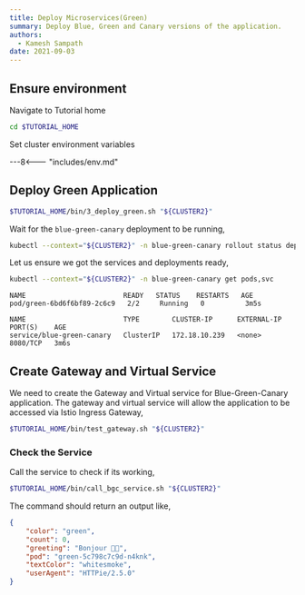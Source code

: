 ```yaml
---
title: Deploy Microservices(Green)
summary: Deploy Blue, Green and Canary versions of the application.
authors:
  - Kamesh Sampath
date: 2021-09-03
---
```


## Ensure environment

Navigate to Tutorial home

```bash
cd $TUTORIAL_HOME
```

Set cluster environment variables

---8<--- "includes/env.md"

## Deploy Green Application

```bash
$TUTORIAL_HOME/bin/3_deploy_green.sh "${CLUSTER2}"
```

Wait for the `blue-green-canary` deployment to be running,

```bash
kubectl --context="${CLUSTER2}" -n blue-green-canary rollout status deploy/green
```

Let us ensure we got the services and deployments ready,

```bash
kubectl --context="${CLUSTER2}" -n blue-green-canary get pods,svc
```

```text
NAME                        READY   STATUS    RESTARTS   AGE
pod/green-6bd6f6bf89-2c6c9   2/2     Running   0          3m5s

NAME                        TYPE        CLUSTER-IP      EXTERNAL-IP   PORT(S)    AGE
service/blue-green-canary   ClusterIP   172.18.10.239   <none>        8080/TCP   3m6s
```

## Create Gateway and Virtual Service

We need to create the Gateway and Virtual service for Blue-Green-Canary application. The gateway and virtual service will allow the application to be accessed via Istio Ingress Gateway,

```bash
$TUTORIAL_HOME/bin/test_gateway.sh "${CLUSTER2}"
```

### Check the Service

Call the service to check if its working,

```bash
$TUTORIAL_HOME/bin/call_bgc_service.sh "${CLUSTER2}"
```

The command should return an output like,

```json
{
    "color": "green",
    "count": 0,
    "greeting": "Bonjour 👋🏽",
    "pod": "green-5c798c7c9d-n4knk",
    "textColor": "whitesmoke",
    "userAgent": "HTTPie/2.5.0"
}
```
